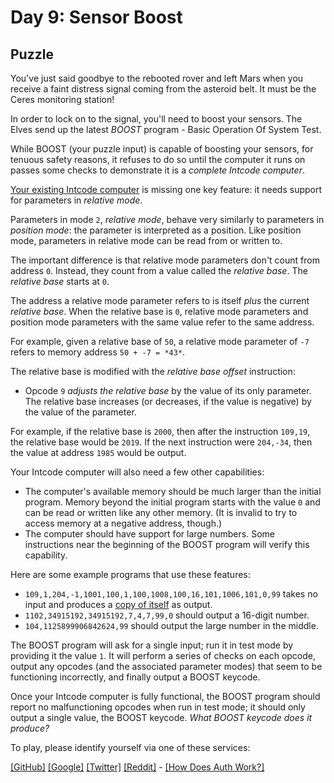 # Day 9: Sensor Boost

## Puzzle

You've just said goodbye to the rebooted rover and left Mars when you receive a faint distress signal coming from the asteroid belt. It must be the Ceres monitoring station!


In order to lock on to the signal, you'll need to boost your sensors. The Elves send up the latest *BOOST* program - Basic Operation Of System Test.


While BOOST (your puzzle input) is capable of boosting your sensors, for tenuous safety reasons, it refuses to do so until the computer it runs on passes some checks to demonstrate it is a *complete Intcode computer*.


[Your existing Intcode computer](5) is missing one key feature: it needs support for parameters in *relative mode*.


Parameters in mode `2`, *relative mode*, behave very similarly to parameters in *position mode*: the parameter is interpreted as a position. Like position mode, parameters in relative mode can be read from or written to.


The important difference is that relative mode parameters don't count from address `0`. Instead, they count from a value called the *relative base*. The *relative base* starts at `0`.


The address a relative mode parameter refers to is itself *plus* the current *relative base*. When the relative base is `0`, relative mode parameters and position mode parameters with the same value refer to the same address.


For example, given a relative base of `50`, a relative mode parameter of `-7` refers to memory address `50 + -7 = *43*`.


The relative base is modified with the *relative base offset* instruction:


* Opcode `9` *adjusts the relative base* by the value of its only parameter. The relative base increases (or decreases, if the value is negative) by the value of the parameter.


For example, if the relative base is `2000`, then after the instruction `109,19`, the relative base would be `2019`. If the next instruction were `204,-34`, then the value at address `1985` would be output.


Your Intcode computer will also need a few other capabilities:


* The computer's available memory should be much larger than the initial program. Memory beyond the initial program starts with the value `0` and can be read or written like any other memory. (It is invalid to try to access memory at a negative address, though.)
* The computer should have support for large numbers. Some instructions near the beginning of the BOOST program will verify this capability.


Here are some example programs that use these features:


* `109,1,204,-1,1001,100,1,100,1008,100,16,101,1006,101,0,99` takes no input and produces a [copy of itself](https://en.wikipedia.org/wiki/Quine_(computing)) as output.
* `1102,34915192,34915192,7,4,7,99,0` should output a 16-digit number.
* `104,1125899906842624,99` should output the large number in the middle.


The BOOST program will ask for a single input; run it in test mode by providing it the value `1`. It will perform a series of checks on each opcode, output any opcodes (and the associated parameter modes) that seem to be functioning incorrectly, and finally output a BOOST keycode.


Once your Intcode computer is fully functional, the BOOST program should report no malfunctioning opcodes when run in test mode; it should only output a single value, the BOOST keycode. *What BOOST keycode does it produce?*



To play, please identify yourself via one of these services:


[[GitHub]](/auth/github) [[Google]](/auth/google) [[Twitter]](/auth/twitter) [[Reddit]](/auth/reddit) - [[How Does Auth Work?]](/about#faq_auth)

